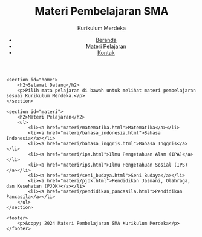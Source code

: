 <!DOCTYPE html>
<html lang="en">
<head>
    <meta charset="UTF-8">
    <meta http-equiv="X-UA-Compatible" content="IE=edge">
    <meta name="viewport" content="width=device-width, initial-scale=1.0">
    <title>Materi Pembelajaran SMA - Kurikulum Merdeka</title>
    <link rel="stylesheet" href="styles.css">
</head>
<body>
    <header>
        <h1>Materi Pembelajaran SMA</h1>
        <p>Kurikulum Merdeka</p>
        <nav>
            <ul>
                <li><a href="#home">Beranda</a></li>
                <li><a href="#materi">Materi Pelajaran</a></li>
                <li><a href="#contact">Kontak</a></li>
            </ul>
        </nav>
    </header>

    <section id="home">
        <h2>Selamat Datang</h2>
        <p>Pilih mata pelajaran di bawah untuk melihat materi pembelajaran sesuai Kurikulum Merdeka.</p>
    </section>

    <section id="materi">
        <h2>Materi Pelajaran</h2>
        <ul>
            <li><a href="materi/matematika.html">Matematika</a></li>
            <li><a href="materi/bahasa_indonesia.html">Bahasa Indonesia</a></li>
            <li><a href="materi/bahasa_inggris.html">Bahasa Inggris</a></li>
            <li><a href="materi/ipa.html">Ilmu Pengetahuan Alam (IPA)</a></li>
            <li><a href="materi/ips.html">Ilmu Pengetahuan Sosial (IPS)</a></li>
            <li><a href="materi/seni_budaya.html">Seni Budaya</a></li>
            <li><a href="materi/pjok.html">Pendidikan Jasmani, Olahraga, dan Kesehatan (PJOK)</a></li>
            <li><a href="materi/pendidikan_pancasila.html">Pendidikan Pancasila</a></li>
        </ul>
    </section>

    <footer>
        <p>&copy; 2024 Materi Pembelajaran SMA Kurikulum Merdeka</p>
    </footer>
</body>
</html>
